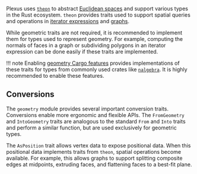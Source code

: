 Plexus uses [`theon`](https://crates.io/crates/theon) to abstract [Euclidean
spaces](https://en.wikipedia.org/wiki/euclidean_space) and support various types
in the Rust ecosystem. `theon` provides traits used to support spatial queries
and operations in [iterator expressions](../generators) and [graphs](../graphs).

While geometric traits are not required, it is recommended to implement them for
types used to represent geometry. For example, computing the normals of faces in
a graph or subdividing polygons in an iterator expression can be done easily if
these traits are implemented.

!!! note
    Enabling [geometry Cargo features](../getting-started/#cargo-features)
    provides implementations of these traits for types from commonly used crates
    like [`nalgebra`](https://crates.io/crates/nalgebra). It is highly
    recommended to enable these features.

## Conversions

The `geometry` module provides several important conversion traits. Conversions
enable more ergonomic and flexible APIs. The `FromGeometry` and `IntoGeometry`
traits are analogous to the standard `From` and `Into` traits and perform a
similar function, but are used exclusively for geometric types.

The `AsPosition` trait allows vertex data to expose positional data. When this
positional data implements traits from `theon`, spatial operations become
available. For example, this allows graphs to support splitting composite edges
at midpoints, extruding faces, and flattening faces to a best-fit plane.
